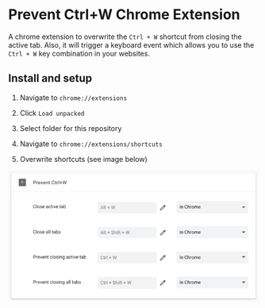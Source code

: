# Prevent Ctrl+W Chrome Extension

A chrome extension to overwrite the `Ctrl + W` shortcut from closing the active tab. Also, it will trigger a keyboard event which allows you to use the `Ctrl + W` key combination in your websites.

## Install and setup

1. Navigate to `chrome://extensions`

2. Click `Load unpacked`

3. Select folder for this repository

4. Navigate to `chrome://extensions/shortcuts`

5. Overwrite shortcuts (see image below)

![Extension shortcuts](extension-shortcuts.png)
